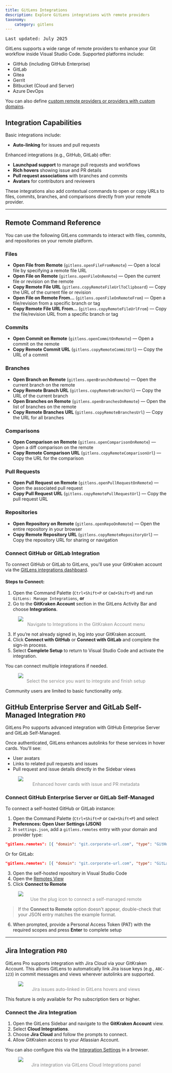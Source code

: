 ```yaml
---
title: GitLens Integrations
description: Explore GitLens integrations with remote providers
taxonomy:
    category: gitlens
---
```


<kbd>Last updated: July 2025</kbd>

GitLens supports a wide range of remote providers to enhance your Git workflow inside Visual Studio Code. Supported platforms include:

- GitHub (including GitHub Enterprise)
- GitLab
- Gitea
- Gerrit
- Bitbucket (Cloud and Server)
- Azure DevOps

You can also define [custom remote providers or providers with custom domains](/gitlens/settings/#remote-provider-integration-settings).

## Integration Capabilities

Basic integrations include:

- **Auto-linking** for issues and pull requests

Enhanced integrations (e.g., GitHub, GitLab) offer:

- **Launchpad support** to manage pull requests and workflows
- **Rich hovers** showing issue and PR details
- **Pull request associations** with branches and commits
- **Avatars** for contributors and reviewers

These integrations also add contextual commands to open or copy URLs to files, commits, branches, and comparisons directly from your remote provider.

---

## Remote Command Reference

You can use the following GitLens commands to interact with files, commits, and repositories on your remote platform.

### Files

- **Open File from Remote** (`gitlens.openFileFromRemote`) — Open a local file by specifying a remote file URL
- **Open File on Remote** (`gitlens.openFileOnRemote`) — Open the current file or revision on the remote
- **Copy Remote File URL** (`gitlens.copyRemoteFileUrlToClipboard`) — Copy the URL of the current file or revision
- **Open File on Remote From...** (`gitlens.openFileOnRemoteFrom`) — Open a file/revision from a specific branch or tag
- **Copy Remote File URL From...** (`gitlens.copyRemoteFileUrlFrom`) — Copy the file/revision URL from a specific branch or tag

### Commits

- **Open Commit on Remote** (`gitlens.openCommitOnRemote`) — Open a commit on the remote
- **Copy Remote Commit URL** (`gitlens.copyRemoteCommitUrl`) — Copy the URL of a commit

### Branches

- **Open Branch on Remote** (`gitlens.openBranchOnRemote`) — Open the current branch on the remote
- **Copy Remote Branch URL** (`gitlens.copyRemoteBranchUrl`) — Copy the URL of the current branch
- **Open Branches on Remote** (`gitlens.openBranchesOnRemote`) — Open the list of branches on the remote
- **Copy Remote Branches URL** (`gitlens.copyRemoteBranchesUrl`) — Copy the URL for all branches

### Comparisons

- **Open Comparison on Remote** (`gitlens.openComparisonOnRemote`) — Open a diff comparison on the remote
- **Copy Remote Comparison URL** (`gitlens.copyRemoteComparisonUrl`) — Copy the URL for the comparison

### Pull Requests

- **Open Pull Request on Remote** (`gitlens.openPullRequestOnRemote`) — Open the associated pull request
- **Copy Pull Request URL** (`gitlens.copyRemotePullRequestUrl`) — Copy the pull request URL

### Repositories

- **Open Repository on Remote** (`gitlens.openRepoOnRemote`) — Open the entire repository in your browser
- **Copy Remote Repository URL** (`gitlens.copyRemoteRepositoryUrl`) — Copy the repository URL for sharing or navigation


### Connect GitHub or GitLab Integration

To connect GitHub or GitLab to GitLens, you'll use your GitKraken account via the [GitLens integrations dashboard](https://gitkraken.dev/settings/integrations?source=help_center&product=gitlens).

#### Steps to Connect:

1. Open the Command Palette (`Ctrl+Shift+P` or `Cmd+Shift+P`) and run `GitLens: Manage Integrations`, **or**
2. Go to the **GitKraken Account** section in the GitLens Activity Bar and choose **Integrations**.

<figure>
  <img src="/wp-content/uploads/gl-connect-remote-integration.png" srcset="/wp-content/uploads/gl-connect-remote-integration@2x.png" class="help-center-img img-bordered">
  <figcaption style="text-align:center; color:#888">Navigate to Integrations in the GitKraken Account menu</figcaption>
</figure>

3. If you’re not already signed in, log into your GitKraken account.
4. Click **Connect with GitHub** or **Connect with GitLab** and complete the sign-in process.
5. Select **Complete Setup** to return to Visual Studio Code and activate the integration.

You can connect multiple integrations if needed.

<figure>
  <img src="/wp-content/uploads/gl-connect-remote-integration-manager.png" class="help-center-img img-bordered">
  <figcaption style="text-align:center; color:#888">Select the service you want to integrate and finish setup</figcaption>
</figure>

<div class='callout callout--warning'>
  <p>Community users are limited to basic functionality only.</p>
</div>

## GitHub Enterprise Server and GitLab Self-Managed Integration `PRO`

GitLens Pro supports advanced integration with GitHub Enterprise Server and GitLab Self-Managed.

Once authenticated, GitLens enhances autolinks for these services in hover cards. You'll see:

- User avatars
- Links to related pull requests and issues
- Pull request and issue details directly in the Sidebar views

<figure>
  <img src="/wp-content/uploads/gitlab-github-integration.png" class="help-center-img img-bordered">
  <figcaption style="text-align:center; color:#888">Enhanced hover cards with issue and PR metadata</figcaption>
</figure>

### Connect GitHub Enterprise Server or GitLab Self-Managed

To connect a self-hosted GitHub or GitLab instance:

1. Open the Command Palette (`Ctrl+Shift+P` or `Cmd+Shift+P`) and select **Preferences: Open User Settings (JSON)**
2. In `settings.json`, add a `gitlens.remotes` entry with your domain and provider type:

```json
"gitlens.remotes": [{ "domain": "git.corporate-url.com", "type": "GitHub" }]
```

Or for GitLab:

```json
"gitlens.remotes": [{ "domain": "git.corporate-url.com", "type": "GitLab" }]
```

3. Open the self-hosted repository in Visual Studio Code
4. Open the [Remotes View](/gitlens/side-bar/#remotes-view)
5. Click <i class="fa-solid fa-plug"></i> **Connect to Remote**

<figure>
  <img src="/wp-content/uploads/gl-connect-to-remote-ghe.png" class="help-center-img img-bordered">
  <figcaption style="text-align:center; color:#888">Use the plug icon to connect a self-managed remote</figcaption>
</figure>

> If the **Connect to Remote** option doesn't appear, double-check that your JSON entry matches the example format.

6. When prompted, provide a Personal Access Token (PAT) with the required scopes and press **Enter** to complete setup


***

## Jira Integration `PRO`

GitLens Pro supports integration with Jira Cloud via your GitKraken Account. This allows GitLens to automatically link Jira issue keys (e.g., `ABC-123`) in commit messages and views wherever autolinks are supported.

<figure>
  <img src="/wp-content/uploads/gl-jira-integration.png" class="help-center-img img-bordered">
  <figcaption style="text-align:center; color:#888">Jira issues auto-linked in GitLens hovers and views</figcaption>
</figure>

<div class='callout callout--warning'>
  <p>This feature is only available for Pro subscription tiers or higher.</p>
</div>

### Connect the Jira Integration

1. Open the GitLens Sidebar and navigate to the **GitKraken Account** view.
2. Select **Cloud Integrations**.
3. Choose **Jira Cloud** and follow the prompts to connect.
4. Allow GitKraken access to your Atlassian Account.

You can also configure this via the [Integration Settings](https://gitkraken.dev/settings/integrations?source=help_center&product=gitlens) in a browser.

<figure>
  <img src="/wp-content/uploads/gl-cloud-integrations.png" class="help-center-img img-bordered">
  <figcaption style="text-align:center; color:#888">Jira integration via GitLens Cloud Integrations panel</figcaption>
</figure>
